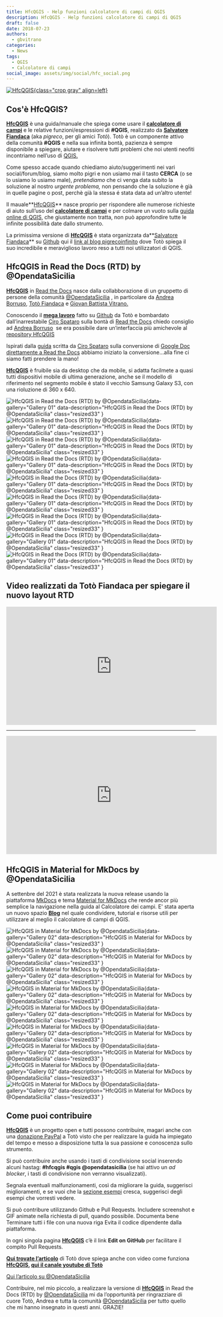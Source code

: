 ```yaml
---
title: HfcQGIS - Help funzioni calcolatore di campi di QGIS
description: HfcQGIS - Help funzioni calcolatore di campi di QGIS
draft: false
date: 2018-07-23
authors:
  - gbvitrano
categories:
  - News 
tags:
  - QGIS
  - Calcolatore di campi
social_image: assets/img/social/hfc_social.png
---  
```

<style>.md-typeset code { background-color: #fff0;}  </style>
[![HfcQGIS](hfc.webp "HfcQGIS: Help funzioni calcolatore di campi di QGIS" ){class="crop gray" align=left}](index.md) 

## Cos'è HfcQGIS?
**[HfcQGIS](http://hfcqgis.opendatasicilia.it/it/latest/index.html)** è una guida/manuale che spiega come usare il **[calcolatore di campi](http://hfcqgis.opendatasicilia.it/it/latest/calcolatore_campi/index.html)** e le relative funzioni/espressioni di **#QGIS**, realizzato da **[Salvatore Fiandaca](https://pigrecoinfinito.wordpress.com/)** (aka _pigreco_, per gli amici _Totò_). Totò è un componente attivo della comunità **#QGIS** e nella sua infinita bontà, pazienza è sempre disponibile a spiegare, aiutare e risolvere tutti problemi che noi utenti neofiti incontriamo nell’uso di [QGIS.](https://qgis.org/it/site/)<!-- more -->

Come spesso accade quando chiediamo aiuto/suggerimenti nei vari social/forum/blog, siamo molto pigri e non usiamo mai il tasto **CERCA** (o se lo usiamo lo usiamo male), _pretendiamo_ che ci venga data subito la soluzione al nostro _urgente problema,_ non pensando che la soluzione è già in quelle pagine o post, perchè già la stessa é stata data ad un’altro utente!

Il mauale**[HfcQGIS](http://hfcqgis.opendatasicilia.it/it/latest/index.html)** nasce proprio per rispondere alle numerose richieste di aiuto sull’uso del **[calcolatore di campi](http://hfcqgis.opendatasicilia.it/it/latest/calcolatore_campi/index.html)** e per colmare un vuoto sulla [guida online di QGIS](https://qgis.org/it/docs/index.html), che giustamente non tratta, non può approfondire tutte le infinite possibilità date dallo strumento.

La primissima versione di **[HfcQGIS](http://hfcqgis.opendatasicilia.it/it/latest/index.html)** è stata organizzata da**[Salvatore Fiandaca](https://pigrecoinfinito.wordpress.com/)** su [Github](https://github.com/pigreco/HfcQGIS/blob/master/README.md) qui il [link al blog pigrecoinfinito](https://pigrecoinfinito.wordpress.com/2018/05/21/hfcqgis/) dove Totò spiega il suo incredibile e meraviglioso lavoro reso a tutti noi utilizzatori di QGIS.

## HfcQGIS in Read the Docs (RTD) by @OpendataSicilia
**[HfcQGIS](http://hfcqgis.opendatasicilia.it/it/latest/index.html)** in [Read the Docs](https://docs.readthedocs.io/en/latest/index.html#) nasce dalla collabborazione di un gruppetto di persone della comunità [@OpendataSicilia](http://opendatasicilia.it/) , in particolare da [Andrea Borruso](https://twitter.com/aborruso), [Totò Fiandaca](https://twitter.com/totofiandaca) e [Giovan Battista Vitrano.](https://twitter.com/gbvitrano)

Conoscendo il **[mega lavoro](https://github.com/pigreco/HfcQGIS)** fatto su [Github](https://github.com/pigreco/HfcQGIS) da Totò e bombardato dall’inarrestabile [Ciro Spataro](https://twitter.com/cirospat) sulla bontà di [Read the Docs](https://docs.readthedocs.io/en/latest/index.html#) chiedo consiglio ad [Andrea Borruso](https://twitter.com/aborruso)  se era possibile dare un’interfaccia più amichevole al [repository HfcQGIS](https://github.com/pigreco/HfcQGIS)

Ispirati dalla [guida](http://googledocs.readthedocs.io/it/latest/) scritta da [Ciro Spataro](https://twitter.com/cirospat) sulla conversione di [Google Doc direttamente a Read the Docs](http://googledocs.readthedocs.io/it/latest/) abbiamo iniziato la conversione…alla fine ci siamo fatti prendere la mano!

**[HfcQGIS](http://hfcqgis.opendatasicilia.it/it/latest/index.html)** è fruibile sia da desktop che da mobile, si adatta facilmete a quasi tutti dispositivi mobile di ultima generazione, anche se il modello di riferimento nel segmento mobile è stato il vecchio Samsung Galaxy S3, con una rioluzione di 360 x 640.

![HfcQGIS in Read the Docs (RTD) by @OpendataSicilia](gallery_01/Screenshot_pc_HfcQGIS-Help-funzioni-calcolatore-di-campi-di-QGIS.webp){data-gallery="Gallery 01" data-description="HfcQGIS in Read the Docs (RTD) by @OpendataSicilia" class="resized33" }
![HfcQGIS in Read the Docs (RTD) by @OpendataSicilia](gallery_01/Screenshot_pc_Elenco-funzioni-QGIS.webp){data-gallery="Gallery 01" data-description="HfcQGIS in Read the Docs (RTD) by @OpendataSicilia" class="resized33" }
![HfcQGIS in Read the Docs (RTD) by @OpendataSicilia](gallery_01/Screenshot_pc_Come-aggiungere-colonna-con-area-mq.webp){data-gallery="Gallery 01" data-description="HfcQGIS in Read the Docs (RTD) by @OpendataSicilia" class="resized33" }
![HfcQGIS in Read the Docs (RTD) by @OpendataSicilia](gallery_01/Screenshot_pc_Espressione-CASE.webp){data-gallery="Gallery 01" data-description="HfcQGIS in Read the Docs (RTD) by @OpendataSicilia" class="resized33" }
![HfcQGIS in Read the Docs (RTD) by @OpendataSicilia](gallery_01/Screenshot_tablet_landscape.webp){data-gallery="Gallery 01" data-description="HfcQGIS in Read the Docs (RTD) by @OpendataSicilia" class="resized33" }
![HfcQGIS in Read the Docs (RTD) by @OpendataSicilia](gallery_01/Screenshot_tablet_02.webp){data-gallery="Gallery 01" data-description="HfcQGIS in Read the Docs (RTD) by @OpendataSicilia" class="resized33" }
![HfcQGIS in Read the Docs (RTD) by @OpendataSicilia](gallery_01/Screenshot_tablet_portrait.webp){data-gallery="Gallery 01" data-description="HfcQGIS in Read the Docs (RTD) by @OpendataSicilia" class="resized33" }
![HfcQGIS in Read the Docs (RTD) by @OpendataSicilia](gallery_01/Screenshot_mobile_menu.webp){data-gallery="Gallery 01" data-description="HfcQGIS in Read the Docs (RTD) by @OpendataSicilia" class="resized33" }
![HfcQGIS in Read the Docs (RTD) by @OpendataSicilia](gallery_01/Screenshot_mobile.webp){data-gallery="Gallery 01" data-description="HfcQGIS in Read the Docs (RTD) by @OpendataSicilia" class="resized33" }

## Video realizzati da Totò Fiandaca per spiegare il nuovo layout RTD
<div style="text-align: center;">
<iframe width="560" height="315" src="https://www.youtube-nocookie.com/embed/V0bCA0Vg_Yc?si=T_R6c29UwtEnc3P-" title="YouTube video player" frameborder="0" allow="accelerometer; autoplay; clipboard-write; encrypted-media; gyroscope; picture-in-picture; web-share" allowfullscreen></iframe></div>
<hr>
<div style="text-align: center;">
<iframe width="560" height="315" src="https://www.youtube-nocookie.com/embed/q4HL_JPx-nY?si=5yG1b641XCEvWRnY" title="YouTube video player" frameborder="0" allow="accelerometer; autoplay; clipboard-write; encrypted-media; gyroscope; picture-in-picture; web-share" allowfullscreen></iframe></div>

## HfcQGIS in Material for MkDocs by @OpendataSicilia
A settenbre del 2021 è stata realizzata la nuova release usando la piattaforma [MkDocs](https://www.mkdocs.org/) e tema [Material for MkDocs](https://squidfunk.github.io/mkdocs-material/) che rende ancor più semplice la navigazione nella guida al Calcolatore dei campi. E' stata aperta un nuovo spazio **[Blog](https://hfcqgis.opendatasicilia.it/blog)** nel quale condividere, tutorial e risorse utili per utilizzare al meglio il calcolatore di campi di QGIS.

![HfcQGIS in Material for MkDocs by @OpendataSicilia](gallery_02/hfcqgis_01.png){data-gallery="Gallery 02" data-description="HfcQGIS in Material for MkDocs by @OpendataSicilia" class="resized33" }
![HfcQGIS in Material for MkDocs by @OpendataSicilia](gallery_02/hfcqgis_02.png){data-gallery="Gallery 02" data-description="HfcQGIS in Material for MkDocs by @OpendataSicilia" class="resized33" }
![HfcQGIS in Material for MkDocs by @OpendataSicilia](gallery_02/hfcqgis_03-1.png){data-gallery="Gallery 02" data-description="HfcQGIS in Material for MkDocs by @OpendataSicilia" class="resized33" }
![HfcQGIS in Material for MkDocs by @OpendataSicilia](gallery_02/hfcqgis_03.png){data-gallery="Gallery 02" data-description="HfcQGIS in Material for MkDocs by @OpendataSicilia" class="resized33" }
![HfcQGIS in Material for MkDocs by @OpendataSicilia](gallery_02/hfcqgis_03-2.png){data-gallery="Gallery 02" data-description="HfcQGIS in Material for MkDocs by @OpendataSicilia" class="resized33" }
![HfcQGIS in Material for MkDocs by @OpendataSicilia](gallery_02/hfcqgis_04.png){data-gallery="Gallery 02" data-description="HfcQGIS in Material for MkDocs by @OpendataSicilia" class="resized33" }
![HfcQGIS in Material for MkDocs by @OpendataSicilia](gallery_02/hfcqgis_05.png){data-gallery="Gallery 02" data-description="HfcQGIS in Material for MkDocs by @OpendataSicilia" class="resized33" }
![HfcQGIS in Material for MkDocs by @OpendataSicilia](gallery_02/hfcqgis_06.png){data-gallery="Gallery 02" data-description="HfcQGIS in Material for MkDocs by @OpendataSicilia" class="resized33" }
![HfcQGIS in Material for MkDocs by @OpendataSicilia](gallery_02/hfcqgis_06.png){data-gallery="Gallery 02" data-description="HfcQGIS in Material for MkDocs by @OpendataSicilia" class="resized33" }
## Come puoi contribuire
**[HfcQGIS](http://hfcqgis.opendatasicilia.it/it/latest/index.html)** è un progetto open e tutti possono contribuire, magari anche con una [donazione PayPal](https://www.paypal.me/pigrecoinfinito) a Totò visto che per realizzare la guida ha impiegato del tempo e messo a disposizione tutta la sua passione e conoscenza sullo strumento.

Si può contribuire anche usando i tasti di condivisione social inserendo alcuni hastag: **#hfcqgis #qgis @opendatasicilia** (se hai attivo un _ad blocker_, i tasti di condivisione non verranno visualizzati).

Segnala eventuali malfunzionamenti, così da migliorare la guida, suggerisci miglioramenti, e se vuoi che la [sezione esempi](http://hfcqgis.opendatasicilia.it/it/latest/esempi/index.html) cresca, suggerisci degli esempi che vorresti vedere.

Si può contribure utilizzando Github e Pull Requests. Includere screenshot e GIF animate nella richiesta di pull, quando possibile. Documenta bene Terminare tutti i file con una nuova riga Evita il codice dipendente dalla piattaforma.

In ogni singola pagina **[HfcQGIS](http://hfcqgis.opendatasicilia.it/it/latest/index.html)** c’è il link **Edit on GitHub** per facilitare il compito Pull Requests.

**[Qui trovate l’articolo](https://pigrecoinfinito.wordpress.com/2018/07/23/hfcqgis-in-rtd-by-opendatasicilia/)** di Totò dove spiega anche con video come funziona **[HfcQGIS](http://hfcqgis.opendatasicilia.it/it/latest/index.html), [qui il canale youtube di Totò](https://www.youtube.com/user/vediamo13/videos?view_as=subscriber)**

[Qui l’articolo su @OpendataSicilia](http://opendatasicilia.it/2018/07/23/hfcqgis-rtd-opendatasicilia/)

Contribuire, nel mio piccolo, a realizzare la versione di **[HfcQGIS](http://hfcqgis.opendatasicilia.it/it/latest/index.html)** in Read the Docs (RTD) by [@OpendataSicilia](http://opendatasicilia.it/) mi da l’opportunità per ringrazziare di cuore Totò, Andrea e tutta la comunità [@OpendataSicilia](http://opendatasicilia.it/) per tutto quello che mi hanno insegnato in questi anni. GRAZIE!
